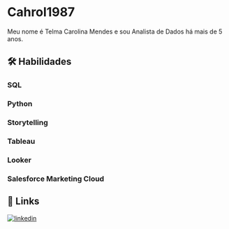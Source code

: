 # Cahrol1987
Meu nome é Telma Carolina Mendes e sou Analista de Dados há mais de 5 anos.

## 🛠 Habilidades
### SQL 
### Python
### Storytelling
### Tableau
### Looker
### Salesforce Marketing Cloud

## 🔗 Links

[![linkedin](https://img.shields.io/badge/linkedin-0A66C2?style=for-the-badge&logo=linkedin&logoColor=white)](https://www.linkedin.com/in/telma-carolina-mendes/)


